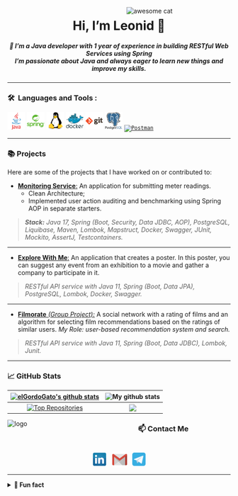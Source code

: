<p><img align='right' width="235" 
src="https://media.giphy.com/media/v1.Y2lkPTc5MGI3NjExaDRoOHhrb3JwM3ZkaWh5YW1xb3IzcjFmNm9jbDVzYXN2dWg5OGE0OSZlcD12MV9pbnRlcm5hbF9naWZfYnlfaWQmY3Q9Zw/VbnUQpnihPSIgIXuZv/giphy-downsized.gif" alt="awesome cat"/></p>

<h1 align="center">Hi, I’m Leonid 👋</h1>

<h5 align="center">
🌱 I’m a Java developer with 1 year of experience in building RESTful Web Services using Spring<br>
I’m passionate about Java and always eager to learn new things and improve my skills.
</h5>


  ---

### 🛠️ &nbsp;Languages and Tools :
<p>
  <a href="https://www.java.com" target="_blank" rel="noreferrer">
    <code><img title="Java" alt="Java" height="40" src="https://raw.githubusercontent.com/devicons/devicon/master/icons/java/java-original-wordmark.svg"/></code></a>
  <a href="https://spring.io/" target="_blank" rel="noreferrer">
    <code><img title="Spring" alt="Spring" height="40" src="https://raw.githubusercontent.com/devicons/devicon/master/icons/spring/spring-original-wordmark.svg"/></code></a>
  <a href="https://www.linux.org/" target="_blank" rel="noreferrer">
    <code><img title="Linux" alt="Linux" height="40" src="https://raw.githubusercontent.com/devicons/devicon/master/icons/linux/linux-original.svg"/></code></a>
  <a href="https://www.docker.com/" target="_blank" rel="noreferrer">
    <code><img title="Docker" alt="Docker" height="40" src="https://raw.githubusercontent.com/devicons/devicon/master/icons/docker/docker-original-wordmark.svg"/></code></a>
  <a href="https://git-scm.com/" target="_blank" rel="noreferrer">
    <code><img title="Git" alt="Git" height="40" src="https://raw.githubusercontent.com/devicons/devicon/master/icons/git/git-original-wordmark.svg"/></code></a>
  <a href="https://www.postgresql.org" target="_blank" rel="noreferrer">
    <code><img title="PostgreSql" alt="PostgreSql" height="40" src="https://raw.githubusercontent.com/devicons/devicon/master/icons/postgresql/postgresql-original-wordmark.svg"/></code></a>
  <a href="https://postman.com" target="_blank" rel="noreferrer">
    <code><img title="Postman"  alt="Postman" height="40" src="https://www.vectorlogo.zone/logos/getpostman/getpostman-icon.svg"/></code></a>
</p>

---

### 📚 Projects
Here are some of the projects that I have worked on or contributed to:

- [**Monitoring Service**:](https://github.com/elGordoGato/monitoring-service) An application for submitting meter readings.
  - Clean Architecture;
  - Implemented user action auditing and benchmarking using Spring AOP in separate starters.

>_***Stack:*** Java 17, Spring (Boot, Security, Data JDBC, AOP), PostgreSQL, Liquibase, Maven, Lombok, Mapstruct, Docker, Swagger, JUnit, Mockito, AssertJ, Testcontainers._

---

- [**Explore With Me**:](https://github.com/elGordoGato/explore-with-me) An application that creates a poster. 
In this poster, you can suggest any event from an exhibition to a movie and gather a company to participate in it.

>_RESTful API service with Java 11, Spring (Boot, Data JPA), PostgreSQL, Lombok, Docker, Swagger._

---

- [**Filmorate** _(Group Project):_](https://github.com/AlexeiRomanchenko/java-filmorate)  A social network with a rating of films
and an algorithm for selecting film recommendations based on the ratings of similar users. _My Role: user-based recommendation system and search._

>_RESTful API service with Java 11, Spring (Boot, Data JDBC), Lombok, Junit._

---

### 📈 GitHub Stats
| <a href="https://github.com/anuraghazra/github-readme-stats"><img align="center" src="https://github-readme-stats.vercel.app/api?username=elgordogato&show=reviews,prs_merged,prs_merged_percentage&show_icons=true&include_all_commits=true&theme=transparent&&hide=stars&hide_border=true&rank_icon=percentile" alt="elGordoGato's github stats" /></a> |                   <img align="center" src="https://github-readme-streak-stats.herokuapp.com?user=elGordoGato&theme=transparent&hide_border=true&date_format=M%20j%5B%2C%20Y%5D" alt="My github stats" />                   |
|:-----------------------------------------------------------------------------------------------------------------------------------------------------------------------------------------------------------------------------------------------------------------------------------------------------------------------------------------------------:|:----------------------------------------------------------------------------------------------------------------------------------------------------------------------------------------------------------------------:| 
|                                                      <a href="https://github.com/elgordogato/explore-with-me"> <img align="center" src="https://github-readme-stats.vercel.app/api/pin/?username=elgordogato&repo=explore-with-me&theme=transparent&hide_border=true"  alt="Top Repositories"/></a>                                                       | <a href="https://github.com/elgordogato/github-readme-stats"><img align="center" src="https://github-readme-stats.vercel.app/api/top-langs/?username=elgordogato&layout=compact&theme=transparent&hide_border=true" /></a> |






<p><img align='left' src="https://media.giphy.com/media/v1.Y2lkPTc5MGI3NjExcGw5ZDVqdmpyOXY2aGN0bjBxeHBkN3hucGR6MDE2M2k1enFwamZsaSZlcD12MV9pbnRlcm5hbF9naWZfYnlfaWQmY3Q9cw/UQsHPXWUijXGwdEGeZ/giphy.gif" width="200" alt="logo"/></p>


<h3 align="center"> 📫 Contact Me<br><br>

  <a href="https://linkedin.com/in/elgordogato"><img align='center' height="32" src="icons/linkedin.png"></a> &nbsp;
  <a href="mailto:lkozhenkin@gmail.com"><img align='center' height="35" src="icons/gmail.png"></a> &nbsp;
  <a href="https://t.me/kumar_lv"><img align='center' height="30" src="icons/telegram.svg"></a>

</h3>

---




<p>
<img align="right" src="https://komarev.com/ghpvc/?username=elGordoGato&style=flat-square&color=green" alt="" />

<details><summary><strong>🌟 Fun fact</strong></summary>

 `I'm a former seafarer 🚢`


</details>


<!--
**elGordoGato/elGordoGato** is a ✨ _special_ ✨ repository because its `README.md` (this file) appears on your GitHub profile.

Here are some ideas to get you started:
<img src="https://media.giphy.com/media/v1.Y2lkPTc5MGI3NjExODhneGw4czM3a25qbGh2Nm1zNG9hbmo5Znc3ajQ2cXBkcTczMTJsaiZlcD12MV9pbnRlcm5hbF9naWZfYnlfaWQmY3Q9cw/hvRJCLFzcasrR4ia7z/giphy.gif" width="20">

- 🔭 I’m currently working on ...
- 🌱 I’m currently learning ...
- 👯 I’m looking to collaborate on ...
- 🤔 I’m looking for help with ...
- 💬 Ask me about ...
- 📫 How to reach me: ...
- 😄 Pronouns: ...
- ⚡ Fun fact: ...
-->
